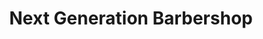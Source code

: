 ---
title: "Next Generation Barbershop"
url: /llanelli/next-generation-barbershop/
shop: hairdresser
---